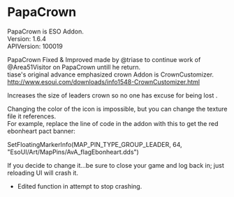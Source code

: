# PapaCrown
PapaCrown is ESO Addon.  
Version: 1.6.4  
APIVersion: 100019  

PapaCrown Fixed & Improved made by @triase to continue work of @Area51Visitor on PapaCrown untill he return.   
tiase's original advance emphasized crown Addon is CrownCustomizer.  
http://www.esoui.com/downloads/info1548-CrownCustomizer.html  


Increases the size of leaders crown so no one has excuse for being lost .  

Changing the color of the icon is impossible, but you can change the texture file it references.   
For example, replace the line of code in the addon with this to get the red ebonheart pact banner:  

SetFloatingMarkerInfo(MAP_PIN_TYPE_GROUP_LEADER, 64, "EsoUI/Art/MapPins/AvA_flagEbonheart.dds")  

If you decide to change it...be sure to close your game and log back in; just reloading UI will crash it.  

- Edited function in attempt to stop crashing.
